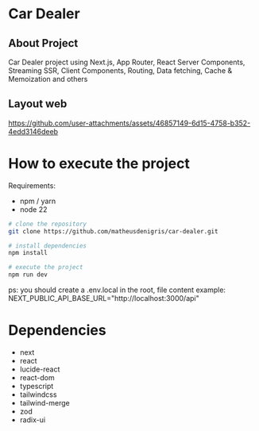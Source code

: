 # Car Dealer

## About Project
Car Dealer project using Next.js, App Router, React Server Components, Streaming SSR, Client Components, Routing, Data fetching, Cache & Memoization and others

## Layout web

https://github.com/user-attachments/assets/46857149-6d15-4758-b352-4edd3146deeb

# How to execute the project

Requirements: 
- npm / yarn
- node 22

```bash
# clone the repository
git clone https://github.com/matheusdenigris/car-dealer.git

# install dependencies
npm install

# execute the project
npm run dev
```
ps: you should create a .env.local in the root, file content example: NEXT_PUBLIC_API_BASE_URL="http://localhost:3000/api"
# Dependencies
- next
- react
- lucide-react
- react-dom
- typescript
- tailwindcss
- tailwind-merge
- zod
- radix-ui

